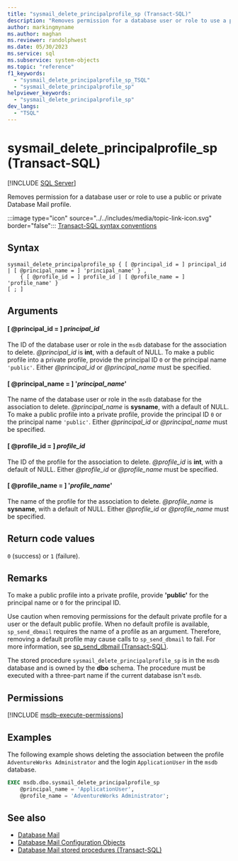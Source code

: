 ```yaml
---
title: "sysmail_delete_principalprofile_sp (Transact-SQL)"
description: "Removes permission for a database user or role to use a public or private Database Mail profile."
author: markingmyname
ms.author: maghan
ms.reviewer: randolphwest
ms.date: 05/30/2023
ms.service: sql
ms.subservice: system-objects
ms.topic: "reference"
f1_keywords:
  - "sysmail_delete_principalprofile_sp_TSQL"
  - "sysmail_delete_principalprofile_sp"
helpviewer_keywords:
  - "sysmail_delete_principalprofile_sp"
dev_langs:
  - "TSQL"
---
```

# sysmail_delete_principalprofile_sp (Transact-SQL)

[!INCLUDE [SQL Server](../../includes/applies-to-version/sqlserver.md)]

Removes permission for a database user or role to use a public or private Database Mail profile.

:::image type="icon" source="../../includes/media/topic-link-icon.svg" border="false"::: [Transact-SQL syntax conventions](../../t-sql/language-elements/transact-sql-syntax-conventions-transact-sql.md)

## Syntax

```syntaxsql
sysmail_delete_principalprofile_sp { [ @principal_id = ] principal_id | [ @principal_name = ] 'principal_name' } ,
    { [ @profile_id = ] profile_id | [ @profile_name = ] 'profile_name' }
[ ; ]
```

## Arguments

#### [ @principal_id = ] *principal_id*

The ID of the database user or role in the `msdb` database for the association to delete. *@principal_id* is **int**, with a default of NULL. To make a public profile into a private profile, provide the principal ID `0` or the principal name `'public'`. Either *@principal_id* or *@principal_name* must be specified.

#### [ @principal_name = ] '*principal_name*'

The name of the database user or role in the `msdb` database for the association to delete. *@principal_name* is **sysname**, with a default of NULL. To make a public profile into a private profile, provide the principal ID `0` or the principal name `'public'`. Either *@principal_id* or *@principal_name* must be specified.

#### [ @profile_id = ] *profile_id*

The ID of the profile for the association to delete. *@profile_id* is **int**, with a default of NULL. Either *@profile_id* or *@profile_name* must be specified.

#### [ @profile_name = ] '*profile_name*'

The name of the profile for the association to delete. *@profile_name* is **sysname**, with a default of NULL. Either *@profile_id* or *@profile_name* must be specified.

## Return code values

`0` (success) or `1` (failure).

## Remarks

To make a public profile into a private profile, provide **'public'** for the principal name or `0` for the principal ID.

Use caution when removing permissions for the default private profile for a user or the default public profile. When no default profile is available, `sp_send_dbmail` requires the name of a profile as an argument. Therefore, removing a default profile may cause calls to `sp_send_dbmail` to fail. For more information, see [sp_send_dbmail (Transact-SQL)](sp-send-dbmail-transact-sql.md).

The stored procedure `sysmail_delete_principalprofile_sp` is in the `msdb` database and is owned by the **dbo** schema. The procedure must be executed with a three-part name if the current database isn't `msdb`.

## Permissions

[!INCLUDE [msdb-execute-permissions](../../includes/msdb-execute-permissions.md)]

## Examples

The following example shows deleting the association between the profile `AdventureWorks Administrator` and the login `ApplicationUser` in the `msdb` database.

```sql
EXEC msdb.dbo.sysmail_delete_principalprofile_sp
    @principal_name = 'ApplicationUser',
    @profile_name = 'AdventureWorks Administrator';
```

## See also

- [Database Mail](../database-mail/database-mail.md)
- [Database Mail Configuration Objects](../database-mail/database-mail-configuration-objects.md)
- [Database Mail stored procedures (Transact-SQL)](database-mail-stored-procedures-transact-sql.md)
